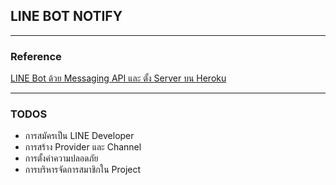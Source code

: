 ## LINE BOT NOTIFY
----
### Reference
[LINE Bot ด้วย Messaging API และ ตั้ง Server บน Heroku](https://medium.com/educate/line-bot-%E0%B8%94%E0%B9%89%E0%B8%A7%E0%B8%A2-messaging-api-c6f461634342)

----
### TODOS
- การสมัครเป็น LINE Developer
- การสร้าง Provider และ Channel
- การตั้งค่าความปลอดภัย
- การบริหารจัดการสมาชิกใน Project